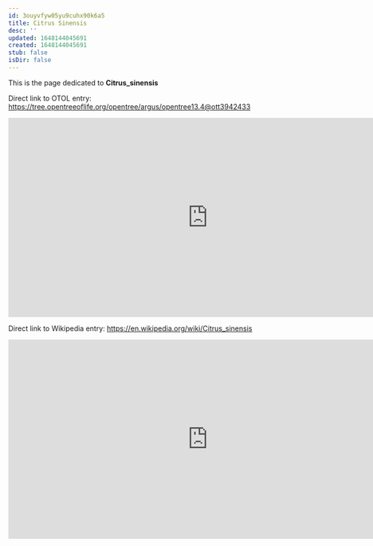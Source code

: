 ```yaml
---
id: 3ouyvfyw05yu9cuhx90k6a5
title: Citrus Sinensis
desc: ''
updated: 1648144045691
created: 1648144045691
stub: false
isDir: false
---
```

This is the page dedicated to **Citrus_sinensis**


Direct link to OTOL entry: https://tree.opentreeoflife.org/opentree/argus/opentree13.4@ott3942433



<html>
    <body>
    <iframe src="https://tree.opentreeoflife.org/opentree/argus/opentree13.4@ott3942433"
    width="800" height="400" frameborder="0" allowfullscreen> </iframe>
    </body>
</html>
    


Direct link to Wikipedia entry: https://en.wikipedia.org/wiki/Citrus_sinensis



<html>
    <body>
    <iframe src="https://en.wikipedia.org/wiki/Citrus_sinensis"
    width="800" height="400" frameborder="0" allowfullscreen> </iframe>
    </body>
</html>
    
